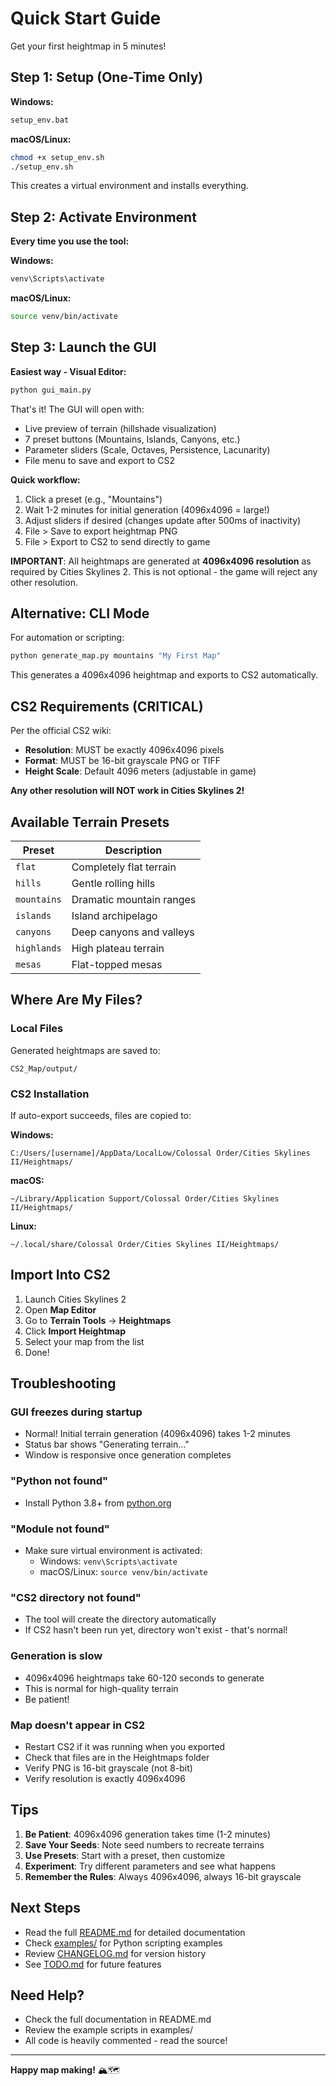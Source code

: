 # Quick Start Guide

Get your first heightmap in 5 minutes!

## Step 1: Setup (One-Time Only)

**Windows:**
```bash
setup_env.bat
```

**macOS/Linux:**
```bash
chmod +x setup_env.sh
./setup_env.sh
```

This creates a virtual environment and installs everything.

## Step 2: Activate Environment

**Every time you use the tool:**

**Windows:**
```bash
venv\Scripts\activate
```

**macOS/Linux:**
```bash
source venv/bin/activate
```

## Step 3: Launch the GUI

**Easiest way - Visual Editor:**

```bash
python gui_main.py
```

That's it! The GUI will open with:
- Live preview of terrain (hillshade visualization)
- 7 preset buttons (Mountains, Islands, Canyons, etc.)
- Parameter sliders (Scale, Octaves, Persistence, Lacunarity)
- File menu to save and export to CS2

**Quick workflow:**
1. Click a preset (e.g., "Mountains")
2. Wait 1-2 minutes for initial generation (4096x4096 = large!)
3. Adjust sliders if desired (changes update after 500ms of inactivity)
4. File > Save to export heightmap PNG
5. File > Export to CS2 to send directly to game

**IMPORTANT**: All heightmaps are generated at **4096x4096 resolution** as required by Cities Skylines 2. This is not optional - the game will reject any other resolution.

## Alternative: CLI Mode

For automation or scripting:

```bash
python generate_map.py mountains "My First Map"
```

This generates a 4096x4096 heightmap and exports to CS2 automatically.

## CS2 Requirements (CRITICAL)

Per the official CS2 wiki:
- **Resolution**: MUST be exactly 4096x4096 pixels
- **Format**: MUST be 16-bit grayscale PNG or TIFF
- **Height Scale**: Default 4096 meters (adjustable in game)

**Any other resolution will NOT work in Cities Skylines 2!**

## Available Terrain Presets

| Preset | Description |
|--------|-------------|
| `flat` | Completely flat terrain |
| `hills` | Gentle rolling hills |
| `mountains` | Dramatic mountain ranges |
| `islands` | Island archipelago |
| `canyons` | Deep canyons and valleys |
| `highlands` | High plateau terrain |
| `mesas` | Flat-topped mesas |

## Where Are My Files?

### Local Files
Generated heightmaps are saved to:
```
CS2_Map/output/
```

### CS2 Installation
If auto-export succeeds, files are copied to:

**Windows:**
```
C:/Users/[username]/AppData/LocalLow/Colossal Order/Cities Skylines II/Heightmaps/
```

**macOS:**
```
~/Library/Application Support/Colossal Order/Cities Skylines II/Heightmaps/
```

**Linux:**
```
~/.local/share/Colossal Order/Cities Skylines II/Heightmaps/
```

## Import Into CS2

1. Launch Cities Skylines 2
2. Open **Map Editor**
3. Go to **Terrain Tools** → **Heightmaps**
4. Click **Import Heightmap**
5. Select your map from the list
6. Done!

## Troubleshooting

### GUI freezes during startup
- Normal! Initial terrain generation (4096x4096) takes 1-2 minutes
- Status bar shows "Generating terrain..."
- Window is responsive once generation completes

### "Python not found"
- Install Python 3.8+ from [python.org](https://www.python.org/downloads/)

### "Module not found"
- Make sure virtual environment is activated:
  - Windows: `venv\Scripts\activate`
  - macOS/Linux: `source venv/bin/activate`

### "CS2 directory not found"
- The tool will create the directory automatically
- If CS2 hasn't been run yet, directory won't exist - that's normal!

### Generation is slow
- 4096x4096 heightmaps take 60-120 seconds to generate
- This is normal for high-quality terrain
- Be patient!

### Map doesn't appear in CS2
- Restart CS2 if it was running when you exported
- Check that files are in the Heightmaps folder
- Verify PNG is 16-bit grayscale (not 8-bit)
- Verify resolution is exactly 4096x4096

## Tips

1. **Be Patient**: 4096x4096 generation takes time (1-2 minutes)
2. **Save Your Seeds**: Note seed numbers to recreate terrains
3. **Use Presets**: Start with a preset, then customize
4. **Experiment**: Try different parameters and see what happens
5. **Remember the Rules**: Always 4096x4096, always 16-bit grayscale

## Next Steps

- Read the full [README.md](README.md) for detailed documentation
- Check [examples/](examples/) for Python scripting examples
- Review [CHANGELOG.md](CHANGELOG.md) for version history
- See [TODO.md](TODO.md) for future features

## Need Help?

- Check the full documentation in README.md
- Review the example scripts in examples/
- All code is heavily commented - read the source!

---

**Happy map making!** 🏔️🗺️

